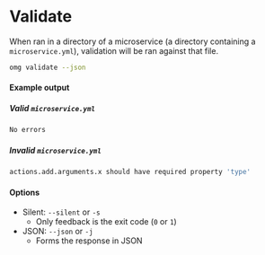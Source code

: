 # Validate
When ran in a directory of a microservice (a directory containing a `microservice.yml`), validation will be ran against that file.
```sh
omg validate --json
```
#### Example output
##### Valid `microservice.yml`
```sh
No errors
```
##### Invalid `microservice.yml`
```sh
actions.add.arguments.x should have required property 'type'
```

#### Options
 - Silent: `--silent` or `-s`
   - Only feedback is the exit code (`0` or `1`)
 - JSON: `--json` or `-j`
   - Forms the response in JSON
